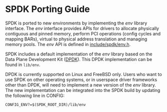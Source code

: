 SPDK Porting Guide
==================

SPDK is ported to new environments by implementing the *env*
library interface.  The *env* interface provides APIs for drivers
to allocate physically contiguous and pinned memory, perform PCI
operations (config cycles and mapping BARs), virtual to physical
address translation and managing memory pools.  The *env* API is
defined in [include/spdk/env.h](include/spdk/env.h).

SPDK includes a default implementation of the *env* library based
on the Data Plane Development Kit ([DPDK](http://dpdk.org/)).
This DPDK implementation can be found in `lib/env`.

DPDK is currently supported on Linux and FreeBSD only.
Users who want to use SPDK on other operating systems, or in
userspace driver frameworks other than DPDK, will need to implement
a new version of the *env* library.  The new implementation can be
integrated into the SPDK build by updating the following line
in CONFIG:

    CONFIG_ENV?=$(SPDK_ROOT_DIR)/lib/env
